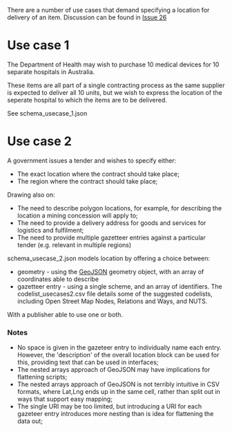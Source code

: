 There are a number of use cases that demand specifying a location for delivery of an item. Discussion can be found in [Issue 26](https://github.com/open-contracting/standard/issues/26)

Use case 1
==========

The Department of Health may wish to purchase 10 medical devices for 10 separate hospitals in Australia.

These items are all part of a single contracting process as the same supplier is expected to deliver all 10 units, but 
we wish to express the location of the seperate hospital to which the items are to be delivered.

See schema_usecase_1.json


Use case 2
==========

A government issues a tender and wishes to specify either:

* The exact location where the contract should take place;
* The region where the contract should take place;

Drawing also on:

* The need to describe polygon locations, for example, for describing the location a mining concession will apply to;
* The need to provide a delivery address for goods and services for logistics and fulfilment; 
* The need to provide multiple gazetteer entries against a particular tender (e.g. relevant in multiple regions)

schema_usecase_2.json models location by offering a choice between:

* geometry - using the [GeoJSON](http://geojson.org/) geometry object, with an array of coordinates able to describe 
* gazetteer entry - using a single scheme, and an array of identifiers. The codelist_usecases2.csv file details some of the suggested codelists, including Open Street Map Nodes, Relations and Ways, and NUTS. 

With a publisher able to use one or both.

### Notes

* No space is given in the gazeteer entry to individually name each entry. However, the 'description' of the overall location block can be used for this, providing text that can be used in interfaces;
* The nested arrays approach of GeoJSON may have implications for flattening scripts;
* The nested arrays approach of GeoJSON is not terribly intuitive in CSV formats, where Lat,Lng ends up in the same cell, rather than split out in ways that support easy mapping;
* The single URI may be too limited, but introducing a URI for each gazeteer entry introduces more nesting than is idea for flattening the data out; 
